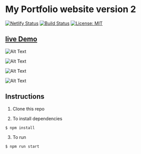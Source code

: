 # My Portfolio website version 2


[![Netlify Status](https://api.netlify.com/api/v1/badges/3b2f25eb-9c02-4931-9695-c19758c20246/deploy-status)](https://app.netlify.com/sites/uddeshjain/deploys)
[![Build Status](https://travis-ci.com/UddeshJain/portfolioV2.svg?branch=master)](https://travis-ci.com/UddeshJain/portfolioV2)
[![License: MIT](https://img.shields.io/badge/License-MIT-yellow.svg)](https://opensource.org/licenses/MIT)

## [live Demo](https://uddesh.tech)

![Alt Text](https://thepracticaldev.s3.amazonaws.com/i/rm7mn8h4lqqdc27ooas9.png)

![Alt Text](https://thepracticaldev.s3.amazonaws.com/i/rlnvcar0nldkcqt1gzx7.png)

![Alt Text](https://thepracticaldev.s3.amazonaws.com/i/42andnbuf26iee1dbdq6.png)

![Alt Text](https://thepracticaldev.s3.amazonaws.com/i/bybhs4avawvxtf5ong3q.png)

## Instructions

1. Clone this repo

2. To install dependencies

```
$ npm install
```

3. To run

```
$ npm run start
```